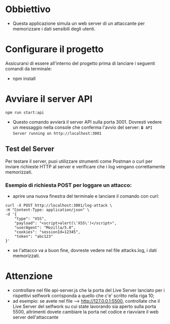 # Obbiettivo
- Questa applicazione simula un web server di un attaccante per memorizzare i dati sensibili degli utenti.

# Configurare il progetto
Assicurarsi di essere all'interno del progetto prima di lanciare i seguenti comandi da terminale:
- npm install

# Avviare il server API
`npm run start:api`

- Questo comando avvierà il server API sulla porta 3001. Dovresti vedere un messaggio nella console che conferma l'avvio del server:
`🔒 API Server running on http://localhost:3001`


## Test del Server
Per testare il server, puoi utilizzare strumenti come Postman o curl per inviare richieste HTTP al server e verificare che i log vengano correttamente memorizzati.

### Esempio di richiesta POST per loggare un attacco:

- aprire una nuova finestra del terminale e lanciare il comando con curl:
```
curl -X POST http://localhost:3001/log-attack \
-H "Content-Type: application/json" \
-d '{
    "type": "XSS",
    "payload": "<script>alert(\'XSS\')</script>",
    "userAgent": "Mozilla/5.0",
    "cookies": "sessionId=12345",
    "token": "abc123"
}'
```

- se l'attacco va a buon fine, dovreste vedere nel file attacks.log, i dati memorizzati.

# Attenzione
- controllare nel file api-server.js che la porta del Live Server lanciato per i rispettivi selfwork corrisponda a quello che c'e' scritto nella riga 10;
- ad esempio: se avete nel file --> http://127.0.0.1:5500, controllate che il Live Server del selfwork su cui state lavorando sia aperto sulla porta 5500, altrimenti dovete cambiare la porta nel codice e riavviare il web server dell'attaccante